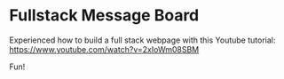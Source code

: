 # Fullstack Message Board



Experienced how to build a full stack webpage with this Youtube tutorial: https://www.youtube.com/watch?v=2xIoWm08SBM



Fun!